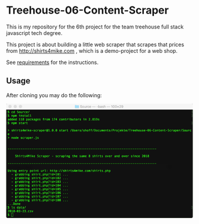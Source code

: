 # Treehouse-06-Content-Scraper

This is my repository for the 6th project for the team treehouse full stack javascript tech degree.

This project is about building a little web scraper that scrapes that prices from http://shirts4mike.com , which is a demo-project for a web shop. 


See [requirements](Documentation/Requirements.md) for the instructions.

## Usage

After cloning you may do the following: 

![Terminal](Documentation/TerminalUsage.png)
